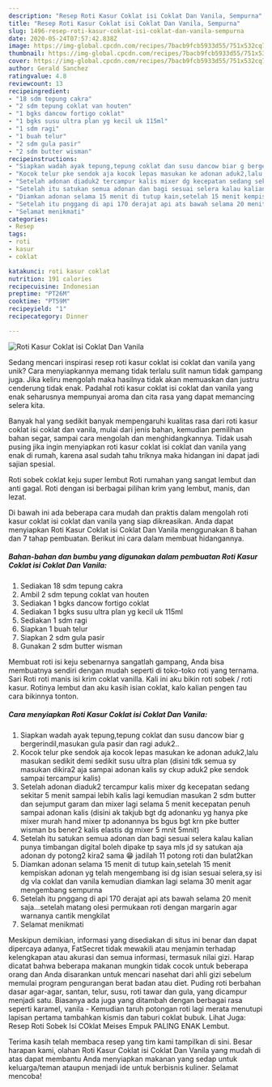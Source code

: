 ```yaml
---
description: "Resep Roti Kasur Coklat isi Coklat Dan Vanila, Sempurna"
title: "Resep Roti Kasur Coklat isi Coklat Dan Vanila, Sempurna"
slug: 1496-resep-roti-kasur-coklat-isi-coklat-dan-vanila-sempurna
date: 2020-05-24T07:57:42.838Z
image: https://img-global.cpcdn.com/recipes/7bacb9fcb5933d55/751x532cq70/roti-kasur-coklat-isi-coklat-dan-vanila-foto-resep-utama.jpg
thumbnail: https://img-global.cpcdn.com/recipes/7bacb9fcb5933d55/751x532cq70/roti-kasur-coklat-isi-coklat-dan-vanila-foto-resep-utama.jpg
cover: https://img-global.cpcdn.com/recipes/7bacb9fcb5933d55/751x532cq70/roti-kasur-coklat-isi-coklat-dan-vanila-foto-resep-utama.jpg
author: Gerald Sanchez
ratingvalue: 4.8
reviewcount: 13
recipeingredient:
- "18 sdm tepung cakra"
- "2 sdm tepung coklat van houten"
- "1 bgks dancow fortigo coklat"
- "1 bgks susu ultra plan yg kecil uk 115ml"
- "1 sdm ragi"
- "1 buah telur"
- "2 sdm gula pasir"
- "2 sdm butter wisman"
recipeinstructions:
- "Siapkan wadah ayak tepung,tepung coklat dan susu dancow biar g bergerindil,masukan gula pasir dan ragi aduk2.."
- "Kocok telur pke sendok aja kocok lepas masukan ke adonan aduk2,lalu masukan sedikit demi sedikit susu ultra plan (disini tdk semua sy masukan dikira2 aja sampai adonan kalis sy ckup aduk2 pke sendok sampai tercampur kalis)"
- "Setelah adonan diaduk2 tercampur kalis mixer dg kecepatan sedang sekitar 5 menit sampai lebih kalis lagi kemudian masukan 2 sdm butter dan sejumput garam dan mixer lagi selama 5 menit kecepatan penuh sampai adonan kalis (disini ak takjub bgt dg adonanku yg hanya pke mixer murah hand mixer tp adonannya bs bgus bgt krn pke butter wisman bs bener2 kalis elastis dg mixer 5 mnit 5mnit)"
- "Setelah itu satukan semua adonan dan bagi sesuai selera kalau kalian punya timbangan digital boleh dipake tp saya mls jd sy satukan aja adonan dy potong2 kira2 sama 😁 jadilah 11 potong roti dan bulat2kan"
- "Diamkan adonan selama 15 menit di tutup kain,setelah 15 menit kempiskan adonan yg telah mengembang isi dg isian sesuai selera,sy isi dg vla coklat dan vanila kemudian diamkan lagi selama 30 menit agar mengembang sempurna"
- "Setelah itu pnggang di api 170 derajat api ats bawah selama 20 menit saja...setelah matang olesi permukaan roti dengan margarin agar warnanya cantik mengkilat"
- "Selamat menikmati"
categories:
- Resep
tags:
- roti
- kasur
- coklat

katakunci: roti kasur coklat 
nutrition: 191 calories
recipecuisine: Indonesian
preptime: "PT26M"
cooktime: "PT59M"
recipeyield: "1"
recipecategory: Dinner

---
```



![Roti Kasur Coklat isi Coklat Dan Vanila](https://img-global.cpcdn.com/recipes/7bacb9fcb5933d55/751x532cq70/roti-kasur-coklat-isi-coklat-dan-vanila-foto-resep-utama.jpg)

Sedang mencari inspirasi resep roti kasur coklat isi coklat dan vanila yang unik? Cara menyiapkannya memang tidak terlalu sulit namun tidak gampang juga. Jika keliru mengolah maka hasilnya tidak akan memuaskan dan justru cenderung tidak enak. Padahal roti kasur coklat isi coklat dan vanila yang enak seharusnya mempunyai aroma dan cita rasa yang dapat memancing selera kita.

Banyak hal yang sedikit banyak mempengaruhi kualitas rasa dari roti kasur coklat isi coklat dan vanila, mulai dari jenis bahan, kemudian pemilihan bahan segar, sampai cara mengolah dan menghidangkannya. Tidak usah pusing jika ingin menyiapkan roti kasur coklat isi coklat dan vanila yang enak di rumah, karena asal sudah tahu triknya maka hidangan ini dapat jadi sajian spesial.

Roti sobek coklat keju super lembut Roti rumahan yang sangat lembut dan anti gagal. Roti dengan isi berbagai pilihan krim yang lembut, manis, dan lezat.


Di bawah ini ada beberapa cara mudah dan praktis dalam mengolah roti kasur coklat isi coklat dan vanila yang siap dikreasikan. Anda dapat menyiapkan Roti Kasur Coklat isi Coklat Dan Vanila menggunakan 8 bahan dan 7 tahap pembuatan. Berikut ini cara dalam membuat hidangannya.

<!--inarticleads1-->

##### Bahan-bahan dan bumbu yang digunakan dalam pembuatan Roti Kasur Coklat isi Coklat Dan Vanila:

1. Sediakan 18 sdm tepung cakra
1. Ambil 2 sdm tepung coklat van houten
1. Sediakan 1 bgks dancow fortigo coklat
1. Sediakan 1 bgks susu ultra plan yg kecil uk 115ml
1. Sediakan 1 sdm ragi
1. Siapkan 1 buah telur
1. Siapkan 2 sdm gula pasir
1. Gunakan 2 sdm butter wisman


Membuat roti isi keju sebenarnya sangatlah gampang, Anda bisa membuatnya sendiri dengan mudah seperti di toko-toko roti yang ternama. Sari Roti roti manis isi krim coklat vanilla. Kali ini aku bikin roti sobek / roti kasur. Rotinya lembut dan aku kasih isian coklat, kalo kalian pengen tau cara bikinnya tonton. 

<!--inarticleads2-->

##### Cara menyiapkan Roti Kasur Coklat isi Coklat Dan Vanila:

1. Siapkan wadah ayak tepung,tepung coklat dan susu dancow biar g bergerindil,masukan gula pasir dan ragi aduk2..
1. Kocok telur pke sendok aja kocok lepas masukan ke adonan aduk2,lalu masukan sedikit demi sedikit susu ultra plan (disini tdk semua sy masukan dikira2 aja sampai adonan kalis sy ckup aduk2 pke sendok sampai tercampur kalis)
1. Setelah adonan diaduk2 tercampur kalis mixer dg kecepatan sedang sekitar 5 menit sampai lebih kalis lagi kemudian masukan 2 sdm butter dan sejumput garam dan mixer lagi selama 5 menit kecepatan penuh sampai adonan kalis (disini ak takjub bgt dg adonanku yg hanya pke mixer murah hand mixer tp adonannya bs bgus bgt krn pke butter wisman bs bener2 kalis elastis dg mixer 5 mnit 5mnit)
1. Setelah itu satukan semua adonan dan bagi sesuai selera kalau kalian punya timbangan digital boleh dipake tp saya mls jd sy satukan aja adonan dy potong2 kira2 sama 😁 jadilah 11 potong roti dan bulat2kan
1. Diamkan adonan selama 15 menit di tutup kain,setelah 15 menit kempiskan adonan yg telah mengembang isi dg isian sesuai selera,sy isi dg vla coklat dan vanila kemudian diamkan lagi selama 30 menit agar mengembang sempurna
1. Setelah itu pnggang di api 170 derajat api ats bawah selama 20 menit saja...setelah matang olesi permukaan roti dengan margarin agar warnanya cantik mengkilat
1. Selamat menikmati


Meskipun demikian, informasi yang disediakan di situs ini benar dan dapat dipercaya adanya, FatSecret tidak mewakili atau menjamin terhadap kelengkapan atau akurasi dan semua informasi, termasuk nilai gizi. Harap dicatat bahwa beberapa makanan mungkin tidak cocok untuk beberapa orang dan Anda disarankan untuk mencari nasehat dari ahli gizi sebelum memulai program pengurangan berat badan atau diet. Puding roti berbahan dasar agar-agar, santan, telur, susu, roti tawar dan gula, yang dicampur menjadi satu. Biasanya ada juga yang ditambah dengan berbagai rasa seperti karamel, vanila - Kemudian taruh potongan roti lagi merata menutupi lapisan pertama tambahkan kismis dan taburi coklat bubuk. Lihat Juga: Resep Roti Sobek Isi COklat Meises Empuk PALING ENAK Lembut. 

Terima kasih telah membaca resep yang tim kami tampilkan di sini. Besar harapan kami, olahan Roti Kasur Coklat isi Coklat Dan Vanila yang mudah di atas dapat membantu Anda menyiapkan makanan yang sedap untuk keluarga/teman ataupun menjadi ide untuk berbisnis kuliner. Selamat mencoba!
